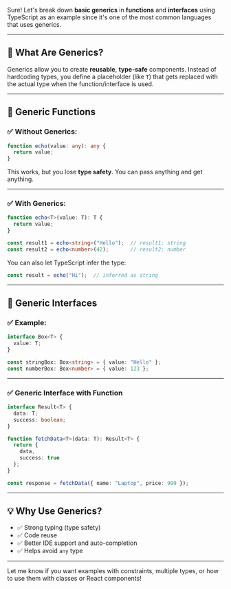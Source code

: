 Sure! Let's break down **basic generics** in **functions** and **interfaces** using TypeScript as an example since it's one of the most common languages that uses generics.

---

## 🔹 What Are Generics?

Generics allow you to create **reusable**, **type-safe** components. Instead of hardcoding types, you define a placeholder (like `T`) that gets replaced with the actual type when the function/interface is used.

---

## 🔸 Generic Functions

### ✅ Without Generics:
```ts
function echo(value: any): any {
  return value;
}
```
This works, but you lose **type safety**. You can pass anything and get anything.

---

### ✅ With Generics:
```ts
function echo<T>(value: T): T {
  return value;
}

const result1 = echo<string>("Hello");  // result1: string
const result2 = echo<number>(42);       // result2: number
```

You can also let TypeScript infer the type:
```ts
const result = echo("Hi");  // inferred as string
```

---

## 🔸 Generic Interfaces

### ✅ Example:
```ts
interface Box<T> {
  value: T;
}

const stringBox: Box<string> = { value: "Hello" };
const numberBox: Box<number> = { value: 123 };
```

---

### ✅ Generic Interface with Function
```ts
interface Result<T> {
  data: T;
  success: boolean;
}

function fetchData<T>(data: T): Result<T> {
  return {
    data,
    success: true
  };
}

const response = fetchData({ name: "Laptop", price: 999 });
```

---

## 💡 Why Use Generics?

- ✅ Strong typing (type safety)
- ✅ Code reuse
- ✅ Better IDE support and auto-completion
- ✅ Helps avoid `any` type

---

Let me know if you want examples with constraints, multiple types, or how to use them with classes or React components!